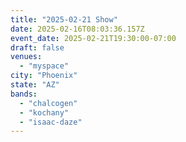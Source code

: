 ```yaml
---
title: "2025-02-21 Show"
date: 2025-02-16T08:03:36.157Z
event_date: 2025-02-21T19:30:00-07:00
draft: false
venues:
  - "myspace"
city: "Phoenix"
state: "AZ"
bands:
  - "chalcogen"
  - "kochany"
  - "isaac-daze"
---
```

